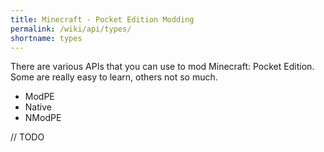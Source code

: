 ```yaml
---
title: Minecraft - Pocket Edition Modding
permalink: /wiki/api/types/
shortname: types
---
```

There are various APIs that you can use to mod Minecraft: Pocket Edition. Some are really easy to learn, others not so much.
  
* ModPE  
* Native  
* NModPE  

// TODO
